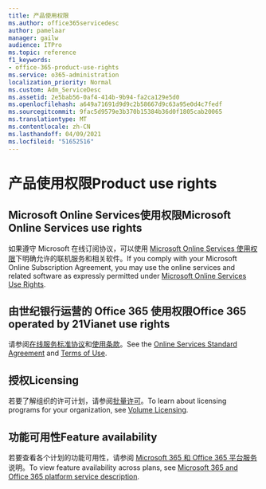 ```yaml
---
title: 产品使用权限
ms.author: office365servicedesc
author: pamelaar
manager: gailw
audience: ITPro
ms.topic: reference
f1_keywords:
- office-365-product-use-rights
ms.service: o365-administration
localization_priority: Normal
ms.custom: Adm_ServiceDesc
ms.assetid: 2e5bab56-0af4-414b-9b94-fa2ca129e5d0
ms.openlocfilehash: a649a71691d9d9c2b58667d9c63a95e0d4c7fedf
ms.sourcegitcommit: 9fac5d9579e3b370b15384b36d0f1805cab20065
ms.translationtype: MT
ms.contentlocale: zh-CN
ms.lasthandoff: 04/09/2021
ms.locfileid: "51652516"
---
```

# <a name="product-use-rights"></a><span data-ttu-id="5f9fe-102">产品使用权限</span><span class="sxs-lookup"><span data-stu-id="5f9fe-102">Product use rights</span></span>

## <a name="microsoft-online-services-use-rights"></a><span data-ttu-id="5f9fe-103">Microsoft Online Services使用权限</span><span class="sxs-lookup"><span data-stu-id="5f9fe-103">Microsoft Online Services use rights</span></span>

<span data-ttu-id="5f9fe-104">如果遵守 Microsoft 在线订阅协议，可以使用 [Microsoft Online Services 使用权限](https://www.microsoftvolumelicensing.com/DocumentSearch.aspx?Mode=3&DocumentTypeId=37&ShowArchived=true)下明确允许的联机服务和相关软件。</span><span class="sxs-lookup"><span data-stu-id="5f9fe-104">If you comply with your Microsoft Online Subscription Agreement, you may use the online services and related software as expressly permitted under [Microsoft Online Services Use Rights](https://www.microsoftvolumelicensing.com/DocumentSearch.aspx?Mode=3&DocumentTypeId=37&ShowArchived=true).</span></span>
  
## <a name="office-365-operated-by-21vianet-use-rights"></a><span data-ttu-id="5f9fe-105">由世纪银行运营的 Office 365 使用权限</span><span class="sxs-lookup"><span data-stu-id="5f9fe-105">Office 365 operated by 21Vianet use rights</span></span>

<span data-ttu-id="5f9fe-106">请参阅[在线服务标准协议](https://www.21vbluecloud.com/office365/O365-AgreeWebDir/)和[使用条款](https://www.21vbluecloud.com/office365/O365-TOU/)。</span><span class="sxs-lookup"><span data-stu-id="5f9fe-106">See the [Online Services Standard Agreement](https://www.21vbluecloud.com/office365/O365-AgreeWebDir/) and [Terms of Use](https://www.21vbluecloud.com/office365/O365-TOU/).</span></span>
  
## <a name="licensing"></a><span data-ttu-id="5f9fe-107">授权</span><span class="sxs-lookup"><span data-stu-id="5f9fe-107">Licensing</span></span>

<span data-ttu-id="5f9fe-108">若要了解组织的许可计划，请参阅[批量许可](https://go.microsoft.com/fwlink/?LinkId=393693)。</span><span class="sxs-lookup"><span data-stu-id="5f9fe-108">To learn about licensing programs for your organization, see [Volume Licensing](https://go.microsoft.com/fwlink/?LinkId=393693).</span></span>
  
## <a name="feature-availability"></a><span data-ttu-id="5f9fe-109">功能可用性</span><span class="sxs-lookup"><span data-stu-id="5f9fe-109">Feature availability</span></span>

<span data-ttu-id="5f9fe-110">若要查看各个计划的功能可用性，请参阅 [Microsoft 365 和 Office 365 平台服务](office-365-platform-service-description.md)说明。</span><span class="sxs-lookup"><span data-stu-id="5f9fe-110">To view feature availability across plans, see [Microsoft 365 and Office 365 platform service description](office-365-platform-service-description.md).</span></span>
  

